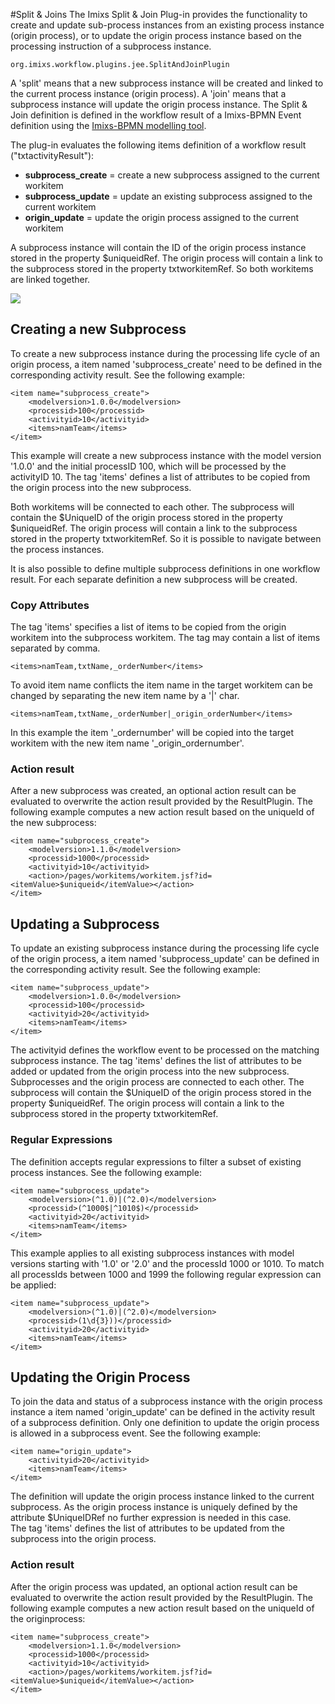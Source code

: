 #Split & Joins 
The Imixs Split & Join Plug-in provides the functionality to create and update sub-process instances from an existing process instance (origin process),  or to update the origin process instance based on the processing instruction of a subprocess instance. 

	org.imixs.workflow.plugins.jee.SplitAndJoinPlugin

A 'split' means that a new subprocess instance will be created and linked to the current process instance (origin process). A 'join' means that a subprocess instance will update the origin process instance. The Split & Join definition is defined in the workflow result of a Imixs-BPMN Event definition using the [Imixs-BPMN modelling tool](../../modelling/index.html).   

The plug-in evaluates the following items definition of a workflow result ("txtactivityResult"):
 
 * <strong>subprocess_create</strong> = create a new subprocess assigned to the current workitem 
 * <strong>subprocess_update</strong> = update an existing subprocess assigned to the current workitem
 * <strong>origin_update</strong> = update the origin process assigned to the current workitem
 
A subprocess instance will contain the ID of the origin process instance stored in the property $uniqueidRef. The origin process will contain a link to the subprocess stored in the property txtworkitemRef. So both workitems are linked together.
 
<img src="../../images/engine/split-and-join-ref.png"/> 
 
## Creating a new Subprocess
 
To create a new subprocess instance during the processing life cycle of an origin process, a item named 'subprocess_create' need to be defined in the corresponding activity result. See the following example: 
 
	<item name="subprocess_create">
		<modelversion>1.0.0</modelversion>
		<processid>100</processid>
		<activityid>10</activityid>
		<items>namTeam</items>
	</item>

This example will create a new subprocess instance with the model version '1.0.0' and the initial processID 100, which will be processed by the activityID 10. The tag 'items' defines a list of attributes to be copied from the origin process into the new subprocess.

Both workitems will be connected to each other. The subprocess will contain the $UniqueID of the origin process stored in the property $uniqueidRef. The origin process will contain a link to the subprocess stored in the property txtworkitemRef. So it is possible to navigate between the process instances.
 
It is also possible to define multiple subprocess definitions in one workflow result. For each separate definition a new subprocess will be created.

### Copy Attributes

The tag 'items' specifies a list of items to be copied from the origin workitem into the subprocess workitem. The tag may contain a list of items separated by comma. 

    <items>namTeam,txtName,_orderNumber</items>

To avoid item name conflicts the item name in the target workitem can be changed by separating the new item name by a '|' char. 

    <items>namTeam,txtName,_orderNumber|_origin_orderNumber</items>

In this example the item '_ordernumber' will be copied into the target workitem with the new item name '_origin_ordernumber'.

### Action result

After a new subprocess was created, an optional action result can be evaluated to overwrite the action result provided by the ResultPlugin.
The following example computes a new action result based on the uniqueId of the new subprocess:

	<item name="subprocess_create">
	    <modelversion>1.1.0</modelversion>
	    <processid>1000</processid>
	    <activityid>10</activityid>
	    <action>/pages/workitems/workitem.jsf?id=<itemValue>$uniqueid</itemValue></action>
	</item>



 
## Updating a Subprocess

To update an existing subprocess instance during the processing life cycle of the origin process, a item named 'subprocess_update' can be defined in the corresponding activity result. See the following example: 
 
	<item name="subprocess_update">
		<modelversion>1.0.0</modelversion>
		<processid>100</processid>
		<activityid>20</activityid>
		<items>namTeam</items>
	</item>


The activityid defines the workflow event to be processed on the matching subprocess instance. The tag 'items' defines the list of attributes to be added or updated from the origin process into the new subprocess.
Subprocesses and the origin process are connected to each other. The subprocess will contain the $UniqueID of the origin process stored in the property $uniqueidRef. The origin process will contain a link to the subprocess stored in the property txtworkitemRef.


### Regular Expressions
The definition accepts regular expressions to filter a subset of existing process instances. See the following example:

	<item name="subprocess_update">
		<modelversion>(^1.0)|(^2.0)</modelversion>
		<processid>(^1000$|^1010$)</processid>
		<activityid>20</activityid>
		<items>namTeam</items>
	</item>

This example applies to all existing subprocess instances with model versions starting with '1.0' or '2.0' and the processId 1000 or 1010.
To match all processIds between 1000 and 1999 the following regular expression can be applied:

	<item name="subprocess_update">
		<modelversion>(^1.0)|(^2.0)</modelversion>
		<processid>(1\d{3}))</processid>
		<activityid>20</activityid>
		<items>namTeam</items>
	</item>
 



## Updating the Origin Process

To join the data and status of a subprocess instance with the origin process instance a item named 'origin_update' can be defined in the activity result of a subprocess definition. 
Only one definition to update the origin process is allowed in a subprocess event. See the following example:

	<item name="origin_update">
		<activityid>20</activityid>
		<items>namTeam</items>
	</item>

The definition will update the origin process instance linked to the current subprocess. As the origin process instance is uniquely defined by the attribute $UniqueIDRef no further expression is needed in this case.   
The tag 'items' defines the list of attributes to be updated from the subprocess into the origin process.


### Action result

After the origin process was updated, an optional action result can be evaluated to overwrite the action result provided by the ResultPlugin.
The following example computes a new action result based on the uniqueId of the originprocess:

	<item name="subprocess_create">
	    <modelversion>1.1.0</modelversion>
	    <processid>1000</processid>
	    <activityid>10</activityid>
	    <action>/pages/workitems/workitem.jsf?id=<itemValue>$uniqueid</itemValue></action>
	</item>


